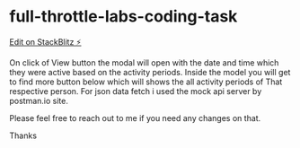 # full-throttle-labs-coding-task

[Edit on StackBlitz ⚡️](https://stackblitz.com/edit/full-throttle-labs-coding-task)



On click of View button the modal will open with the date and time which they were active based on the activity periods.
Inside the model you will get to find more button below which will shows the all activity periods of That respective person.
For json data fetch i used the mock api server by postman.io site.

Please feel free to reach out to me if you need any changes on that.

Thanks 
